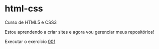# html-css
 Curso de HTML5 e CSS3

Estou aprendendo a criar sites e agora vou gerenciar meus repositórios!

Executar o exercício <a target="_blank" href="https://edupsanches.github.io/html-css/ex001/">001</a>